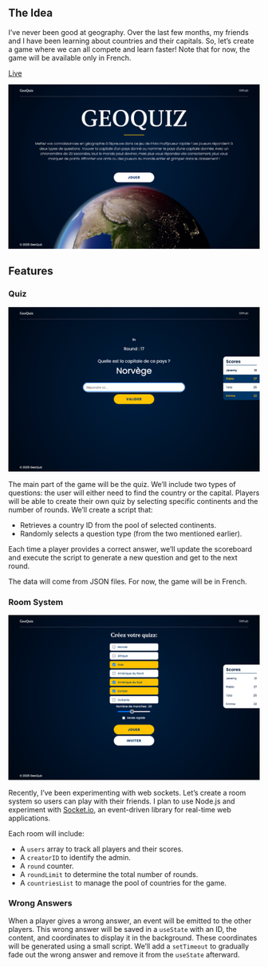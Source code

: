 ## The Idea

I’ve never been good at geography. Over the last few months, my friends and I have been learning about countries and their capitals. So, let’s create a game where we can all compete and learn faster! Note that for now, the game will be available only in French.

[Live](geoquiz.raphael-ferreira.com)

![Screenshot of the homepage](https://github.com/rqphy/GeoQuiz/blob/main/docs/home_geoquiz.png)

## Features

### Quiz

![Screenshot of the Quiz](https://github.com/rqphy/GeoQuiz/blob/main/docs/quiz_geoquiz.png)

The main part of the game will be the quiz. We’ll include two types of questions: the user will either need to find the country or the capital. Players will be able to create their own quiz by selecting specific continents and the number of rounds. We’ll create a script that:

- Retrieves a country ID from the pool of selected continents.
- Randomly selects a question type (from the two mentioned earlier).

Each time a player provides a correct answer, we’ll update the scoreboard and execute the script to generate a new question and get to the next round.

The data will come from JSON files. For now, the game will be in French.

### Room System

![Screenshot of the lobby](https://github.com/rqphy/GeoQuiz/blob/main/docs/lobby_geoquiz.png)

Recently, I’ve been experimenting with web sockets. Let’s create a room system so users can play with their friends. I plan to use Node.js and experiment with [Socket.io](http://socket.io/), an event-driven library for real-time web applications.

Each room will include:

- A `users` array to track all players and their scores.
- A `creatorID` to identify the admin.
- A `round` counter.
- A `roundLimit` to determine the total number of rounds.
- A `countriesList` to manage the pool of countries for the game.

### Wrong Answers

When a player gives a wrong answer, an event will be emitted to the other players. This wrong answer will be saved in a `useState` with an ID, the content, and coordinates to display it in the background. These coordinates will be generated using a small script. We’ll add a `setTimeout` to gradually fade out the wrong answer and remove it from the `useState` afterward.
